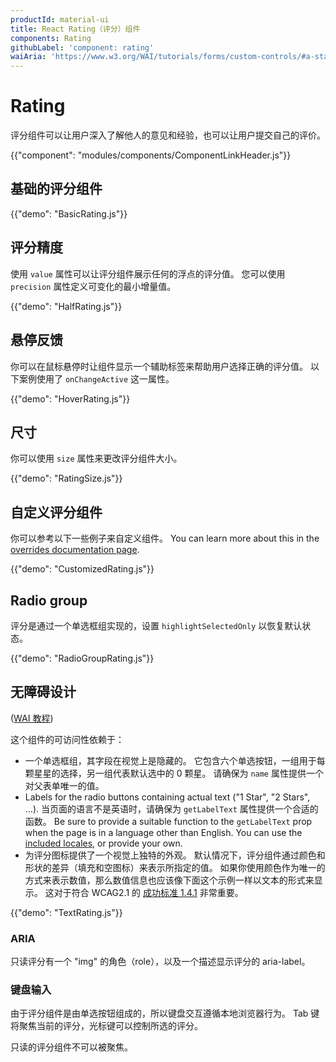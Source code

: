 ```yaml
---
productId: material-ui
title: React Rating（评分）组件
components: Rating
githubLabel: 'component: rating'
waiAria: 'https://www.w3.org/WAI/tutorials/forms/custom-controls/#a-star-rating'
---
```


# Rating

<p class="description">评分组件可以让用户深入了解他人的意见和经验，也可以让用户提交自己的评价。</p>

{{"component": "modules/components/ComponentLinkHeader.js"}}

## 基础的评分组件

{{"demo": "BasicRating.js"}}

## 评分精度

使用 `value` 属性可以让评分组件展示任何的浮点的评分值。 您可以使用 `precision` 属性定义可变化的最小增量值。

{{"demo": "HalfRating.js"}}

## 悬停反馈

你可以在鼠标悬停时让组件显示一个辅助标签来帮助用户选择正确的评分值。 以下案例使用了 `onChangeActive` 这一属性。

{{"demo": "HoverRating.js"}}

## 尺寸

你可以使用 `size` 属性来更改评分组件大小。

{{"demo": "RatingSize.js"}}

## 自定义评分组件

你可以参考以下一些例子来自定义组件。 You can learn more about this in the [overrides documentation page](/material-ui/customization/how-to-customize/).

{{"demo": "CustomizedRating.js"}}

## Radio group

评分是通过一个单选框组实现的，设置 `highlightSelectedOnly` 以恢复默认状态。

{{"demo": "RadioGroupRating.js"}}

## 无障碍设计

([WAI 教程](https://www.w3.org/WAI/tutorials/forms/custom-controls/#a-star-rating))

这个组件的可访问性依赖于：

- 一个单选框组，其字段在视觉上是隐藏的。 它包含六个单选按钮，一组用于每颗星星的选择，另一组代表默认选中的 0 颗星。 请确保为 `name` 属性提供一个对父表单唯一的值。
- Labels for the radio buttons containing actual text ("1 Star", "2 Stars", …). 当页面的语言不是英语时，请确保为 `getLabelText` 属性提供一个合适的函数。 Be sure to provide a suitable function to the `getLabelText` prop when the page is in a language other than English. You can use the [included locales](https://mui.com/material-ui/guides/localization/), or provide your own.
- 为评分图标提供了一个视觉上独特的外观。 默认情况下，评分组件通过颜色和形状的差异（填充和空图标）来表示所指定的值。 如果你使用颜色作为唯一的方式来表示数值，那么数值信息也应该像下面这个示例一样以文本的形式来显示。 这对于符合 WCAG2.1 的 [成功标准 1.4.1](https://www.w3.org/TR/WCAG21/#use-of-color) 非常重要。

{{"demo": "TextRating.js"}}

### ARIA

只读评分有一个 "img" 的角色（role），以及一个描述显示评分的 aria-label。

### 键盘输入

由于评分组件是由单选按钮组成的，所以键盘交互遵循本地浏览器行为。 Tab 键将聚焦当前的评分，光标键可以控制所选的评分。

只读的评分组件不可以被聚焦。
